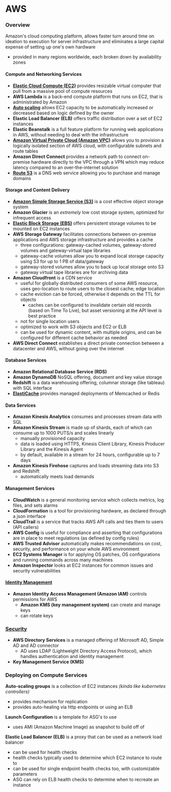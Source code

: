 # AWS

### Overview
Amazon's cloud computing platform, allows faster turn around time on ideation to execution for server infrastructure and eliminates a large capital expense of setting up one's own hardware
- provided in many regions worldwide, each broken down by availability zones

#### Compute and Networking Services
- [**Elastic Cloud Compute (EC2)**](./EC2.md) provides resizable virtual computer that pull from a massive pool of compute resources
- **AWS Lambda** is a back-end compute platform that runs on EC2, that is administrated by Amazon
- [**Auto scaling**](./Scaling%20Up.md) allows EC2 capacity to be automatically increased or decreased based on logic defined by the owner
- **Elastic Load Balancer (ELB)** offers traffic distribution over a set of EC2 instances
- **Elastic Beanstalk** is a full feature platform for running web applications in AWS, without needing to deal with the infrastructure
- [**Amazon Virtual Private Cloud (Amazon VPC)**](./VPC.md) allows you to provision a logically isolated section of AWS cloud, with configurable subnets and route tables
- **Amazon Direct Connect** provides a network path to connect on-premise hardware directly to the VPC through a VPN which may reduce latency compared to an over-the-internet solution
- [**Route 53**](./Route%2053.md) is a DNS web service allowing you to purchase and manage domains

#### Storage and Content Delivery
- [**Amazon Simple Storage Service (S3)**](./S3.md) is a cost effective object storage system
- **Amazon Glacier** is an *extremely* low cost storage system, optimized for infrequent access
- [**Elastic Block Storage (EBS)**](./EBS.md) offers persistent storage volumes to be mounted on EC2 instances
- **AWS Storage Gateway** facilitates connections between on-premise applications and AWS storage infrastructure and provides a cache
  - three configurations: gateway-cached volumes, gateway-stored volumes and gateway-virtual tape libraries
  - gateway-cache volumes allow you to expand local storage capacity using S3 for up to 1 PB of data/gateway
  - gateway-stored volumes allow you to back up local storage onto S3
  - gateway virtual tape libraries are for archiving data
- **Amazon Cloudfront** is a CDN service
  - useful for globally distributed consumers of some AWS resource, uses geo-location to route users to the closest cache; edge location
  - cache eviction can be forced, otherwise it depends on the TTL for objects
    - caches can be configured to invalidate certain old records (based on Time To Live), but asset versioning at the API level is best practice
  - not for single location users
  - optimized to work with S3 objects and EC2 or ELB
  - can be used for dynamic content, with multiple origins, and can be configured for different cache behavior as needed
- **AWS Direct Connect** establishes a direct private connection between a datacenter and AWS, without going over the internet

#### Database Services
- **Amazon Relational Database Service (RDS)**
- **Amazon DynamoDB** NoSQL offering, document and key value storage
- **Redshift** is a data warehousing offering, columnar storage (like tableau) with SQL interface
- [**ElastiCache**](./ElastiCache.md) provides managed deployments of Memcached or Redis

#### Data Services
- **Amazon Kinesis Analytics** consumes and processes stream data with SQL
- **Amazon Kinesis Stream** is made up of shards, each of which can consume up to 1000 PUTS/s and scales linearly
  - manually provisioned capacity
  - data is loaded using HTTPS, Kinesis Client Library, Kinesis Producer Library and the Kinesis Agent
  - by default, available in a stream for 24 hours, configurable up to 7 days
- **Amazon Kinesis Firehose** captures and loads streaming data into S3 and Redshift
  - automatically meets load demands

#### Management Services
- **CloudWatch** is a general monitoring service which collects metrics, log files, and sets alarms
- **CloudFormation** is a tool for provisioning hardware, as declared through a json interface
- **CloudTrail** is a service that tracks AWS API calls and ties them to users (API callers)
- **AWS Config** is useful for compliance and asserting that configurations are in place to meet regulations (as defined by config rules)
- **AWS Trusted Advisor** automatically makes recommendations on cost, security, and performance on your whole AWS environment
- **EC2 Systems Manager** is for applying OS patches, OS configurations and running commands across many machines
- **Amazon Inspector** looks at EC2 instances for common issues and security vulnerabilities

#### [Identity Management](./IAM.md)
- **Amazon Identity Access Management (Amazon IAM)** controls permissions for AWS
  - **Amazon KMS (key management system)** can create and manage keys
  - can rotate keys

### [Security](./Security.md)
- **AWS Directory Services** is a managed offering of Microsoft AD, Simple AD and AD connector
  - AD uses LDAP (Lightweight Directory Access Protocol), which handles authentication and identity management
- **Key Management Service (KMS)**

### Deploying on Compute Services
**Auto-scaling groups** is a collection of EC2 instances *(kinda like kubernetes controllers)*
- provides mechanism for replication
- provides auto-healing via http endpoints or using an ELB

**Launch Configuration** is a template for ASG's to use
- uses AMI (Amazon Machine Image) as snapshot to build off of

**Elastic Load Balancer (ELB)** is a proxy that can be used as a network load balancer
- can be used for health checks
- health checks typically used to determine which EC2 instance to route to
- can be used for single endpoint health checks too, with customizable parameters
- ASG can rely on ELB health checks to determine when to recreate an instance
